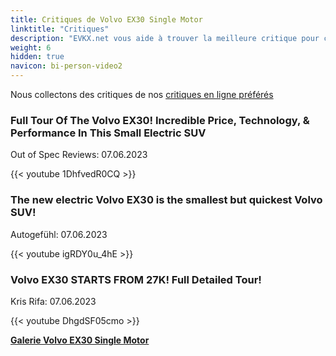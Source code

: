 ```yaml
---
title: Critiques de Volvo EX30 Single Motor
linktitle: "Critiques"
description: "EVKX.net vous aide à trouver la meilleure critique pour ce modèle."
weight: 6
hidden: true
navicon: bi-person-video2
---
```

Nous collectons des critiques de nos [critiques en ligne préférés](../../../../../guides/evreviewers/)

<div class="container text-center shadow p-2 pe-4 mb-5 bg-body-tertiary rounded border">
<h3>Full Tour Of The Volvo EX30! Incredible Price, Technology, & Performance In This Small Electric SUV</h3>
<p>Out of Spec Reviews: 07.06.2023</p>

{{< youtube 1DhfvedR0CQ >}}

</div>
<div class="container text-center shadow p-2 pe-4 mb-5 bg-body-tertiary rounded border">
<h3>The new electric Volvo EX30 is the smallest but quickest Volvo SUV!</h3>
<p>Autogefühl: 07.06.2023</p>

{{< youtube igRDY0u_4hE >}}

</div>
<div class="container text-center shadow p-2 pe-4 mb-5 bg-body-tertiary rounded border">
<h3>Volvo EX30 STARTS FROM 27K! Full Detailed Tour!</h3>
<p>Kris Rifa: 07.06.2023</p>

{{< youtube DhgdSF05cmo >}}

</div>
<div class="mt-3 mb-3">
<a href="../gallery/" class="text-decoration-none text-black">
<strong><i class="bi-arrow-left"></i>Galerie  </strong>
</a>
<a href="../" class="text-decoration-none text-black float-end">
<strong>Volvo EX30 Single Motor <i class="bi-arrow-right"></i></strong>
</a>
</div>
